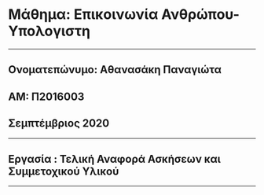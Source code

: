 # Μάθημα: Επικοινωνία Ανθρώπου-Υπολογιστη
---------------------------------------------------------------

## Ονοματεπώνυμο: Αθανασάκη Παναγιώτα

## ΑΜ: Π2016003

## Σεμπτέμβριος 2020
----------------------------------------------------------------

## Εργασία : Τελική Αναφορά Ασκήσεων και Συμμετοχικού Υλικού

_________________________________________________________________
